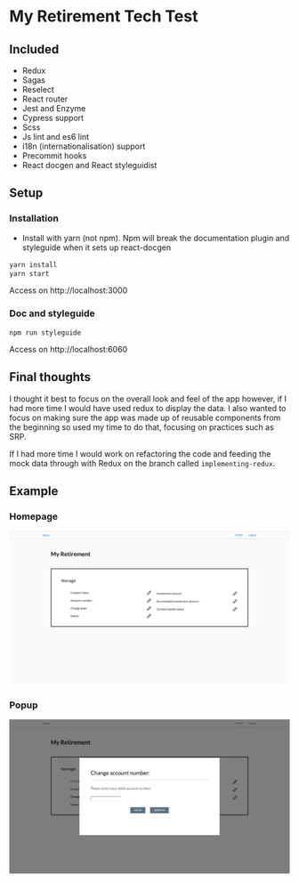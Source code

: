 # My Retirement Tech Test

## Included

* Redux
* Sagas
* Reselect
* React router
* Jest and Enzyme
* Cypress support
* Scss
* Js lint and es6 lint
* i18n (internationalisation) support
* Precommit hooks
* React docgen and React styleguidist

## Setup

### Installation

* Install with yarn (not npm). Npm will break the documentation plugin and styleguide when it sets up react-docgen

```
yarn install
yarn start
```
Access on http://localhost:3000

### Doc and styleguide

```
npm run styleguide
```

Access on http://localhost:6060

## Final thoughts

I thought it best to focus on the overall look and feel of the app however, if I had more time I would have used redux to display the data.  I also wanted to focus on making sure the app was made up of reusable components from the beginning so used my time to do that, focusing on practices such as SRP.

If I had more time I would work on refactoring the code and feeding the mock data through with Redux on the branch called `implementing-redux`.

## Example

### Homepage

![alt text](homepage.png)

### Popup

![alt text](popup.png)

